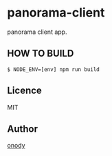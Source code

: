 panorama-client
====

panorama client app.

## HOW TO BUILD

```
$ NODE_ENV=[env] npm run build
```

## Licence

MIT

## Author

[onody](https://github.com/onody)
